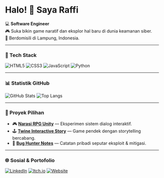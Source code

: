 # Halo! 👋 Saya Raffi

💻 **Software Engineer**  
🎮 Suka bikin game naratif dan eksplor hal baru di dunia keamanan siber.  
📍 Berdomisili di Lampung, Indonesia.  

---

### 🚀 Tech Stack
![HTML5](https://img.shields.io/badge/-HTML5-E34F26?logo=html5&logoColor=white)
![CSS3](https://img.shields.io/badge/-CSS3-1572B6?logo=css3&logoColor=white)
![JavaScript](https://img.shields.io/badge/-JavaScript-F7DF1E?logo=javascript&logoColor=black)
![Python](https://img.shields.io/badge/-Python-3776AB?logo=python&logoColor=white)

---

### 📊 Statistik GitHub
![GitHub Stats](https://github-readme-stats.vercel.app/api?username=rafficc&show_icons=true&theme=tokyonight)
![Top Langs](https://github-readme-stats.vercel.app/api/top-langs/?username=rafficc&layout=compact&theme=tokyonight)

---

### 🧠 Proyek Pilihan
- 🎮 [**Narasi RPG Unity**](https://github.com/rafficc/rpg-narrative) — Eksperimen sistem dialog interaktif.
- 🕹️ [**Twine Interactive Story**](https://github.com/rafficc/twine-project) — Game pendek dengan storytelling bercabang.
- 🐞 [**Bug Hunter Notes**](https://github.com/rafficc/bug-bounty-notes) — Catatan pribadi seputar eksploit & mitigasi.

---

### 🌐 Sosial & Portofolio
[![LinkedIn](https://img.shields.io/badge/-LinkedIn-blue?logo=linkedin)](https://linkedin.com/in/rafficc)
[![Itch.io](https://img.shields.io/badge/-Itch.io-FA5C5C?logo=itchdotio&logoColor=white)](https://rafficc.itch.io)
[![Website](https://img.shields.io/badge/-Portfolio-000?logo=vercel&logoColor=white)](https://rafficc.dev)

